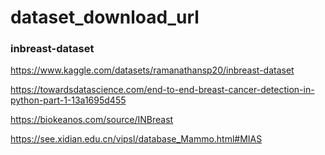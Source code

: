 # dataset_download_url

### inbreast-dataset
https://www.kaggle.com/datasets/ramanathansp20/inbreast-dataset



https://towardsdatascience.com/end-to-end-breast-cancer-detection-in-python-part-1-13a1695d455


https://biokeanos.com/source/INBreast

https://see.xidian.edu.cn/vipsl/database_Mammo.html#MIAS

